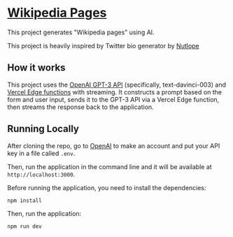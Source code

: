 # [Wikipedia Pages](https://gpt-wikipedia.vercel.app/)

This project generates "Wikipedia pages" using AI.

This project is heavily inspired by Twitter bio generator by [Nutlope](https://vercel.com/templates/next.js/twitter-bio)

## How it works

This project uses the [OpenAI GPT-3 API](https://openai.com/api/) (specifically, text-davinci-003) and [Vercel Edge functions](https://vercel.com/features/edge-functions) with streaming. It constructs a prompt based on the form and user input, sends it to the GPT-3 API via a Vercel Edge function, then streams the response back to the application.

## Running Locally

After cloning the repo, go to [OpenAI](https://beta.openai.com/account/api-keys) to make an account and put your API key in a file called `.env`.

Then, run the application in the command line and it will be available at `http://localhost:3000`.

Before running the application, you need to install the dependencies:

```bash
npm install
```

Then, run the application:

```bash
npm run dev
```
